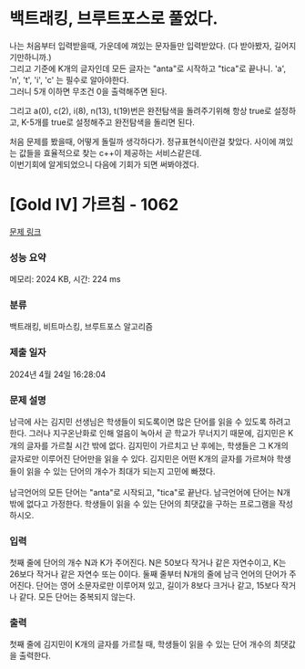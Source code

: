 # 백트래킹, 브루트포스로 풀었다.
나는 처음부터 입력받을때, 가운데에 껴있는 문자들만 입력받았다. (다 받아봤자, 길어지기만하니까.)</br>
그리고 기준에 K개의 글자인데 모든 글자는 "anta"로 시작하고 "tica"로 끝나니. 'a', 'n', 't', 'i', 'c' 는 필수로 알아야한다.</br>
그러니 5개 이하면 무조건 0을 출력해주면 된다.</br>

그리고 a(0), c(2), i(8), n(13), t(19)번은 완전탐색을 돌려주기위해 항상 true로 설정하고, K-5개를 true로 설정해주고 완전탐색을 돌리면 된다.</br>

처음 문제를 봤을때, 어떻게 돌릴까 생각하다가. 정규표현식이란걸 찾았다. 사이에 껴있는 값들을 효율적으로 찾는 c++이 제공하는 서비스같은데. </br>
이번기회에 알게되었으니 다음에 기회가 되면 써봐야겠다. </br> 


# [Gold IV] 가르침 - 1062 

[문제 링크](https://www.acmicpc.net/problem/1062) 

### 성능 요약

메모리: 2024 KB, 시간: 224 ms

### 분류

백트래킹, 비트마스킹, 브루트포스 알고리즘

### 제출 일자

2024년 4월 24일 16:28:04

### 문제 설명

<p>남극에 사는 김지민 선생님은 학생들이 되도록이면 많은 단어를 읽을 수 있도록 하려고 한다. <span style="line-height:1.6em">그러나 지구온난화로 인해 얼음이 녹아서 곧 학교가 무너지기 때문에, 김지민은 K개의 글자를 가르칠 시간 밖에 없다. 김지민이 가르치고 난 후에는, 학생들은 그 K개의 글자로만 이루어진 단어만을 읽을 수 있다. 김지민은 어떤 K개의 글자를 가르쳐야 학생들이 읽을 수 있는 단어의 개수가 최대가 되는지 고민에 빠졌다.</span></p>

<p>남극언어의 모든 단어는 "anta"로 시작되고, "tica"로 끝난다. 남극언어에 단어는 N개 밖에 없다고 가정한다. 학생들이 읽을 수 있는 단어의 최댓값을 구하는 프로그램을 작성하시오.</p>

### 입력 

 <p>첫째 줄에 단어의 개수 N과 K가 주어진다. N은 50보다 작거나 같은 자연수이고, K는 26보다 작거나 같은 자연수 또는 0이다. 둘째 줄부터 N개의 줄에 남극 언어의 단어가 주어진다. 단어는 영어 소문자로만 이루어져 있고, 길이가 8보다 크거나 같고, 15보다 작거나 같다. 모든 단어는 중복되지 않는다.</p>

### 출력 

 <p>첫째 줄에 김지민이 K개의 글자를 가르칠 때, 학생들이 읽을 수 있는 단어 개수의 최댓값을 출력한다.</p>

